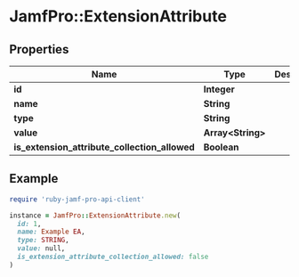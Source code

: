 # JamfPro::ExtensionAttribute

## Properties

| Name | Type | Description | Notes |
| ---- | ---- | ----------- | ----- |
| **id** | **Integer** |  | [optional] |
| **name** | **String** |  | [optional] |
| **type** | **String** |  | [optional] |
| **value** | **Array&lt;String&gt;** |  | [optional] |
| **is_extension_attribute_collection_allowed** | **Boolean** |  | [optional] |

## Example

```ruby
require 'ruby-jamf-pro-api-client'

instance = JamfPro::ExtensionAttribute.new(
  id: 1,
  name: Example EA,
  type: STRING,
  value: null,
  is_extension_attribute_collection_allowed: false
)
```

